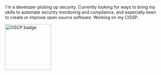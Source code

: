 I'm a developer picking up security.
Currently looking for ways to bring my skills to automate security monitoring and compliance, and especially keen to create or improve open source software.
Working on my CISSP.

<img alt="OSCP badge" src="https://images.credly.com/images/e3c9ad3c-b142-45ae-bb2b-2f19ff2b742a/PWK-OSCP-badge.png" width="150">
